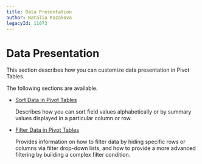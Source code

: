 ```yaml
---
title: Data Presentation
author: Natalia Kazakova
legacyId: 11073
---
```

# Data Presentation
This section describes how you can customize data presentation in Pivot Tables.

The following sections are available.
* [Sort Data in Pivot Tables](data-presentation/sort-data-in-pivot-tables.md)
	
	Describes how you can sort field values alphabetically or by summary values displayed in a particular column or row.
* [Filter Data in Pivot Tables](data-presentation/filter-data-in-pivot-tables.md)
	
	Provides information on how to filter data by hiding specific rows or columns via filter drop-down lists, and how to provide a more advanced filtering by building a complex filter condition.